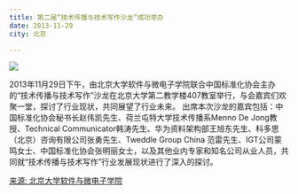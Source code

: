 ```yaml
---
title: 第二届“技术传播与技术写作沙龙”成功举办
date: 2013-11-29 
city: 北京

---
```

![](http://www.ss.pku.edu.cn/images/images/07_news/02_news/2013.12.041.jpg)

2013年11月29日下午，由北京大学软件与微电子学院联合中国标准化协会主办的“技术传播与技术写作”沙龙在北京大学第二教学楼407教室举行，与会嘉宾们欢聚一堂，探讨了行业现状，共同展望了行业未来。
出席本次沙龙的嘉宾包括：中国标准化协会秘书长赵伟凯先生、荷兰屯特大学技术传播系Menno De Jong教授、Technical Communicator韩涛先生、华为资料架构部王旭东先生、科多思（北京）咨询有限公司张勇先生、Tweddle Group China 范雷先生、IGT公司蒙鸣女士、中国标准化协会张明丽女士，以及其他业内专家和知名公司从业人员，共同就“技术传播与技术写作”行业发展现状进行了深入的探讨。

[来源: 北京大学软件与微电子学院](http://www.ss.pku.edu.cn/index.php/newscenter/news/1773)